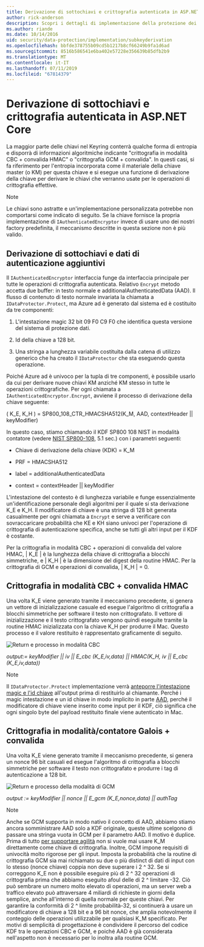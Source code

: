 ```yaml
---
title: Derivazione di sottochiavi e crittografia autenticata in ASP.NET Core
author: rick-anderson
description: Scopri i dettagli di implementazione della protezione dei dati di ASP.NET Core sottochiave derivazione e crittografia autenticata.
ms.author: riande
ms.date: 10/14/2016
uid: security/data-protection/implementation/subkeyderivation
ms.openlocfilehash: bbfde378755b09cd5b1217b8cf66249b9fa1d6ad
ms.sourcegitcommit: 8516b586541e6ba402e57228e356639b85dfb2b9
ms.translationtype: MT
ms.contentlocale: it-IT
ms.lasthandoff: 07/11/2019
ms.locfileid: "67814379"
---
```

# <a name="subkey-derivation-and-authenticated-encryption-in-aspnet-core"></a>Derivazione di sottochiavi e crittografia autenticata in ASP.NET Core

<a name="data-protection-implementation-subkey-derivation"></a>

La maggior parte delle chiavi nel Keyring conterrà qualche forma di entropia e disporrà di informazioni algoritmiche indicante "crittografia in modalità CBC + convalida HMAC" o "crittografia GCM + convalida". In questi casi, si fa riferimento per l'entropia incorporata come il materiale della chiave master (o KM) per questa chiave e si esegue una funzione di derivazione della chiave per derivare le chiavi che verranno usate per le operazioni di crittografia effettive.

> [!NOTE]
> Le chiavi sono astratte e un'implementazione personalizzata potrebbe non comportarsi come indicato di seguito. Se la chiave fornisce la propria implementazione di `IAuthenticatedEncryptor` invece di usare uno dei nostri factory predefinita, il meccanismo descritte in questa sezione non è più valido.

<a name="data-protection-implementation-subkey-derivation-aad"></a>

## <a name="additional-authenticated-data-and-subkey-derivation"></a>Derivazione di sottochiavi e dati di autenticazione aggiuntivi

Il `IAuthenticatedEncryptor` interfaccia funge da interfaccia principale per tutte le operazioni di crittografia autenticata. Relativo `Encrypt` metodo accetta due buffer: in testo normale e additionalAuthenticatedData (AAD). Il flusso di contenuto di testo normale invariata la chiamata a `IDataProtector.Protect`, ma Azure ad è generato dal sistema ed è costituito da tre componenti:

1. L'intestazione magic 32 bit 09 F0 C9 F0 che identifica questa versione del sistema di protezione dati.

2. Id della chiave a 128 bit.

3. Una stringa a lunghezza variabile costituita dalla catena di utilizzo generico che ha creato il `IDataProtector` che sta eseguendo questa operazione.

Poiché Azure ad è univoco per la tupla di tre componenti, è possibile usarlo da cui per derivare nuove chiavi KM anziché KM stesso in tutte le operazioni crittografiche. Per ogni chiamata a `IAuthenticatedEncryptor.Encrypt`, avviene il processo di derivazione della chiave seguente:

( K_E, K_H ) = SP800_108_CTR_HMACSHA512(K_M, AAD, contextHeader || keyModifier)

In questo caso, stiamo chiamando il KDF SP800 108 NIST in modalità contatore (vedere [NIST SP800-108](https://nvlpubs.nist.gov/nistpubs/Legacy/SP/nistspecialpublication800-108.pdf), 5.1 sec.) con i parametri seguenti:

* Chiave di derivazione della chiave (KDK) = K_M

* PRF = HMACSHA512

* label = additionalAuthenticatedData

* context = contextHeader || keyModifier

L'intestazione del contesto è di lunghezza variabile e funge essenzialmente un'identificazione personale degli algoritmi per il quale si sta derivazione K_E e K_H. Il modificatore di chiave è una stringa di 128 bit generata casualmente per ogni chiamata a `Encrypt` e serve a verificare con sovraccaricare probabilità che KE e KH siano univoci per l'operazione di crittografia di autenticazione specifica, anche se tutti gli altri input per il KDF è costante.

Per la crittografia in modalità CBC + operazioni di convalida del valore HMAC, | K_E | è la lunghezza della chiave di crittografia a blocchi simmetriche, e | K_H | è la dimensione del digest della routine HMAC. Per la crittografia di GCM e operazioni di convalida, | K_H | = 0.

## <a name="cbc-mode-encryption--hmac-validation"></a>Crittografia in modalità CBC + convalida HMAC

Una volta K_E viene generato tramite il meccanismo precedente, si genera un vettore di inizializzazione casuale ed esegue l'algoritmo di crittografia a blocchi simmetriche per software il testo non crittografato. Il vettore di inizializzazione e il testo crittografato vengono quindi eseguite tramite la routine HMAC inizializzata con la chiave K_H per produrre il Mac. Questo processo e il valore restituito è rappresentato graficamente di seguito.

![Return e processo in modalità CBC](subkeyderivation/_static/cbcprocess.png)

*output:= keyModifier || iv || E_cbc (K_E,iv,data) || HMAC(K_H, iv || E_cbc (K_E,iv,data))*

> [!NOTE]
> Il `IDataProtector.Protect` implementazione verrà [anteporre l'intestazione magic e l'id chiave](xref:security/data-protection/implementation/authenticated-encryption-details) all'output prima di restituirlo al chiamante. Perché i magic intestazione e un id chiave in modo implicito in parte [AAD](xref:security/data-protection/implementation/subkeyderivation#data-protection-implementation-subkey-derivation-aad), perché il modificatore di chiave viene inserito come input per il KDF, ciò significa che ogni singolo byte del payload restituito finale viene autenticato in Mac.

## <a name="galoiscounter-mode-encryption--validation"></a>Crittografia in modalità/contatore Galois + convalida

Una volta K_E viene generato tramite il meccanismo precedente, si genera un nonce 96 bit casuali ed esegue l'algoritmo di crittografia a blocchi simmetriche per software il testo non crittografato e produrre i tag di autenticazione a 128 bit.

![Return e processo della modalità di GCM](subkeyderivation/_static/galoisprocess.png)

*output := keyModifier || nonce || E_gcm (K_E,nonce,data) || authTag*

> [!NOTE]
> Anche se GCM supporta in modo nativo il concetto di AAD, abbiamo stiamo ancora somministrare AAD solo a KDF originale, queste ultime scelgono di passare una stringa vuota in GCM per il parametro AAD. Il motivo è duplice. Prima di tutto [per supportare agilità](xref:security/data-protection/implementation/context-headers#data-protection-implementation-context-headers) non si vuole mai usare K_M direttamente come chiave di crittografia. Inoltre, GCM impone requisiti di univocità molto rigorose per gli input. Imposta la probabilità che la routine di crittografia GCM sia mai richiamato su due o più distinct di dati di input con lo stesso (nonce chiave) coppia non deve superare i 2 ^ 32. Se si correggono K_E non è possibile eseguire più di 2 ^ 32 operazioni di crittografia prima che abbiamo eseguito afoul delle di 2 ^ limitare -32. Ciò può sembrare un numero molto elevato di operazioni, ma un server web a traffico elevato può attraversare 4 miliardi di richieste in giorni della semplice, anche all'interno di quella normale per queste chiavi. Per garantire la conformità di 2 ^ limite probabilità-32, si continuerà a usare un modificatore di chiave a 128 bit e a 96 bit nonce, che amplia notevolmente il conteggio delle operazioni utilizzabile per qualsiasi K_M specificato. Per motivi di semplicità di progettazione è condividere il percorso del codice KDF tra le operazioni CBC e GCM, e poiché AAD è già considerata nell'aspetto non è necessario per lo inoltra alla routine GCM.
